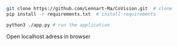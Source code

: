 ```bash
git clone https://github.com/Lennart-Ma/CoVision.git  # clone
pip install -r requirements.txt  # install requirements
```

```bash
python3 ./app.py # run the application
```

Open localhost adress in browser